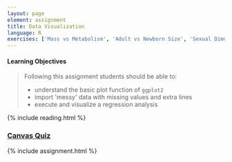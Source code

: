 ```yaml
---
layout: page
element: assignment
title: Data Visualization
language: R
exercises: ['Mass vs Metabolism', 'Adult vs Newborn Size', 'Sexual Dimorphism Exploration', 'Sexual Dimorphism Data Manipulation']
---
```


#### Learning Objectives

> Following this assignment students should be able to:
>
> - understand the basic plot function of `ggplot2`
> - import 'messy' data with missing values and extra lines
> - execute and visualize a regression analysis

{% include reading.html %}

### [Canvas Quiz](https://canvas.uw.edu/courses/1342171/quizzes/1159692)


{% include assignment.html %}
